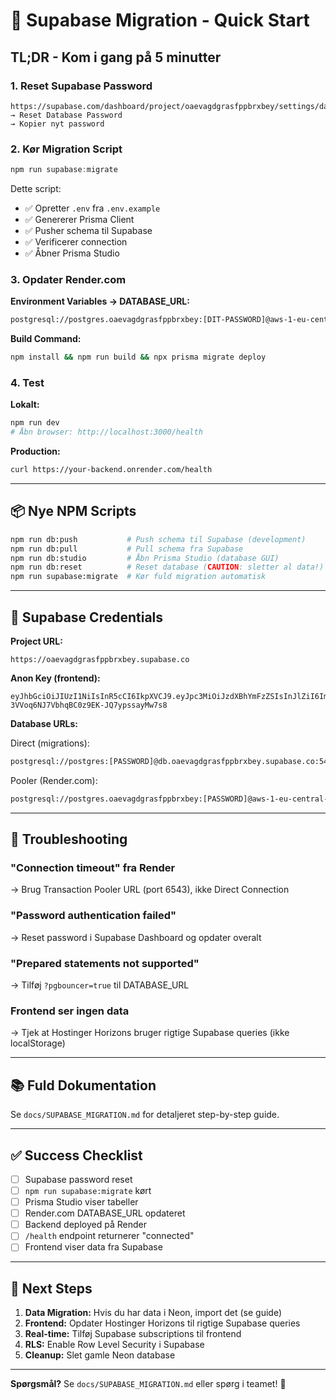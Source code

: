 # 🚀 Supabase Migration - Quick Start

## TL;DR - Kom i gang på 5 minutter

### 1. Reset Supabase Password
```
https://supabase.com/dashboard/project/oaevagdgrasfppbrxbey/settings/database
→ Reset Database Password
→ Kopier nyt password
```

### 2. Kør Migration Script
```powershell
npm run supabase:migrate
```

Dette script:
- ✅ Opretter `.env` fra `.env.example`
- ✅ Genererer Prisma Client
- ✅ Pusher schema til Supabase
- ✅ Verificerer connection
- ✅ Åbner Prisma Studio

### 3. Opdater Render.com

**Environment Variables → DATABASE_URL:**
```bash
postgresql://postgres.oaevagdgrasfppbrxbey:[DIT-PASSWORD]@aws-1-eu-central-1.pooler.supabase.com:6543/postgres
```

**Build Command:**
```bash
npm install && npm run build && npx prisma migrate deploy
```

### 4. Test

**Lokalt:**
```powershell
npm run dev
# Åbn browser: http://localhost:3000/health
```

**Production:**
```bash
curl https://your-backend.onrender.com/health
```

---

## 📦 Nye NPM Scripts

```bash
npm run db:push           # Push schema til Supabase (development)
npm run db:pull           # Pull schema fra Supabase
npm run db:studio         # Åbn Prisma Studio (database GUI)
npm run db:reset          # Reset database (CAUTION: sletter al data!)
npm run supabase:migrate  # Kør fuld migration automatisk
```

---

## 🔗 Supabase Credentials

**Project URL:**
```
https://oaevagdgrasfppbrxbey.supabase.co
```

**Anon Key (frontend):**
```
eyJhbGciOiJIUzI1NiIsInR5cCI6IkpXVCJ9.eyJpc3MiOiJzdXBhYmFzZSIsInJlZiI6Im9hZXZhZ2RncmFzZnBwYnJ4YmV5Iiwicm9sZSI6ImFub24iLCJpYXQiOjE3NTk4Nzc3NjQsImV4cCI6MjA3NTQ1Mzc2NH0.M0Kt1Xi-3VVoq6NJ7VbhqBC0z9EK-JQ7ypssayMw7s8
```

**Database URLs:**

Direct (migrations):
```bash
postgresql://postgres:[PASSWORD]@db.oaevagdgrasfppbrxbey.supabase.co:5432/postgres
```

Pooler (Render.com):
```bash
postgresql://postgres.oaevagdgrasfppbrxbey:[PASSWORD]@aws-1-eu-central-1.pooler.supabase.com:6543/postgres
```

---

## 🚨 Troubleshooting

### "Connection timeout" fra Render
→ Brug Transaction Pooler URL (port 6543), ikke Direct Connection

### "Password authentication failed"
→ Reset password i Supabase Dashboard og opdater overalt

### "Prepared statements not supported"
→ Tilføj `?pgbouncer=true` til DATABASE_URL

### Frontend ser ingen data
→ Tjek at Hostinger Horizons bruger rigtige Supabase queries (ikke localStorage)

---

## 📚 Fuld Dokumentation

Se `docs/SUPABASE_MIGRATION.md` for detaljeret step-by-step guide.

---

## ✅ Success Checklist

- [ ] Supabase password reset
- [ ] `npm run supabase:migrate` kørt
- [ ] Prisma Studio viser tabeller
- [ ] Render.com DATABASE_URL opdateret
- [ ] Backend deployed på Render
- [ ] `/health` endpoint returnerer "connected"
- [ ] Frontend viser data fra Supabase

---

## 🎯 Next Steps

1. **Data Migration:** Hvis du har data i Neon, import det (se guide)
2. **Frontend:** Opdater Hostinger Horizons til rigtige Supabase queries
3. **Real-time:** Tilføj Supabase subscriptions til frontend
4. **RLS:** Enable Row Level Security i Supabase
5. **Cleanup:** Slet gamle Neon database

---

**Spørgsmål?** Se `docs/SUPABASE_MIGRATION.md` eller spørg i teamet! 🚀
